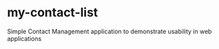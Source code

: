 my-contact-list
===============

Simple Contact Management application to demonstrate usability in web applications
